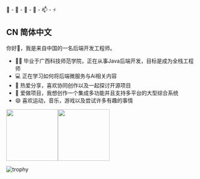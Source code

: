 🌱 - 👯 - 🤔 - 💬 - 📫 - ⚡ 

## CN 简体中文

你好👋，我是来自中国的一名后端开发工程师。
- 👨‍💻 毕业于广西科技师范学院，正在从事Java后端开发，目标是成为全栈工程师
- 💻 正在学习如何将后端微服务与Ai相关内容
- 🌱 热爱分享，喜欢协同创作以及一起探讨开源项目
- 🔭 爱做项目，我想创作一个集成多功能并且支持多平台的大型综合系统
- 😄 喜欢运动，音乐，游戏以及尝试许多有趣的事情

<img align="" height="137px" src="https://github-readme-stats.vercel.app/api?username=gxkjsfxyldw&hide_title=true&hide_border=true&show_icons=true&include_all_commits=true&line_height=21&bg_color=0,EC6C6C,FFD479,FFFC79,73FA79&theme=graywhite&locale=cn" /><img align="" height="137px" src="https://github-readme-stats.vercel.app/api/top-langs/?username=gxkjsfxyldw&hide_title=true&hide_border=true&layout=compact&bg_color=0,73FA79,73FDFF,D783FF&theme=graywhite&locale=cn" />

![trophy](https://github-profile-trophy.vercel.app/?username=gxkjsfxyldw)
